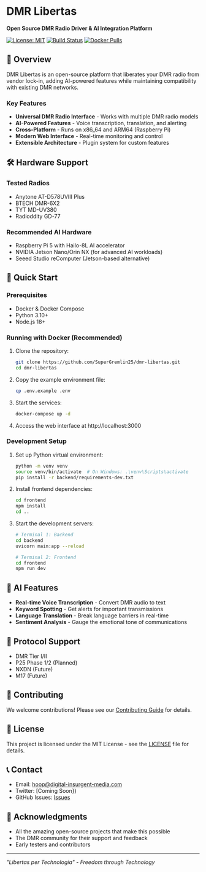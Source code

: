 # DMR Libertas

**Open Source DMR Radio Driver & AI Integration Platform**

[![License: MIT](https://img.shields.io/badge/License-MIT-yellow.svg)](https://opensource.org/licenses/MIT)
[![Build Status](https://github.com/SuperGremlin25/dmr-libertas/actions/workflows/ci.yml/badge.svg)](https://github.com/SuperGremlin25/dmr-libertas/actions)
[![Docker Pulls](https://img.shields.io/docker/pulls/dmrlibertas/backend)](https://hub.docker.com/r/dmrlibertas/backend)

## 🚀 Overview

DMR Libertas is an open-source platform that liberates your DMR radio from vendor lock-in, adding AI-powered features while maintaining compatibility with existing DMR networks.

### Key Features

- **Universal DMR Radio Interface** - Works with multiple DMR radio models
- **AI-Powered Features** - Voice transcription, translation, and alerting
- **Cross-Platform** - Runs on x86_64 and ARM64 (Raspberry Pi)
- **Modern Web Interface** - Real-time monitoring and control
- **Extensible Architecture** - Plugin system for custom features

## 🛠 Hardware Support

### Tested Radios
- Anytone AT-D578UVIII Plus
- BTECH DMR-6X2
- TYT MD-UV380
- Radioddity GD-77

### Recommended AI Hardware
- Raspberry Pi 5 with Hailo-8L AI accelerator
- NVIDIA Jetson Nano/Orin NX (for advanced AI workloads)
- Seeed Studio reComputer (Jetson-based alternative)

## 🚀 Quick Start

### Prerequisites
- Docker & Docker Compose
- Python 3.10+
- Node.js 18+

### Running with Docker (Recommended)

1. Clone the repository:
   ```bash
   git clone https://github.com/SuperGremlin25/dmr-libertas.git
   cd dmr-libertas
   ```

2. Copy the example environment file:
   ```bash
   cp .env.example .env
   ```

3. Start the services:
   ```bash
   docker-compose up -d
   ```

4. Access the web interface at http://localhost:3000

### Development Setup

1. Set up Python virtual environment:
   ```bash
   python -m venv venv
   source venv/bin/activate  # On Windows: .\venv\Scripts\activate
   pip install -r backend/requirements-dev.txt
   ```

2. Install frontend dependencies:
   ```bash
   cd frontend
   npm install
   cd ..
   ```

3. Start the development servers:
   ```bash
   # Terminal 1: Backend
   cd backend
   uvicorn main:app --reload
   
   # Terminal 2: Frontend
   cd frontend
   npm run dev
   ```

## 🤖 AI Features

- **Real-time Voice Transcription** - Convert DMR audio to text
- **Keyword Spotting** - Get alerts for important transmissions
- **Language Translation** - Break language barriers in real-time
- **Sentiment Analysis** - Gauge the emotional tone of communications

## 📡 Protocol Support

- DMR Tier I/II
- P25 Phase 1/2 (Planned)
- NXDN (Future)
- M17 (Future)

## 🤝 Contributing

We welcome contributions! Please see our [Contributing Guide](CONTRIBUTING.md) for details.

## 📜 License

This project is licensed under the MIT License - see the [LICENSE](LICENSE) file for details.

## 📞 Contact

- Email: hoop@digital-insurgent-media.com
- Twitter: [Coming Soon})
- GitHub Issues: [Issues](https://github.com/SuperGremlin25/dmr-libertas/issues)

## 🙏 Acknowledgments

- All the amazing open-source projects that make this possible
- The DMR community for their support and feedback
- Early testers and contributors

---

*"Libertas per Technologia" - Freedom through Technology*
